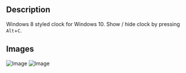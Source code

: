 ## Description
Windows 8 styled clock for Windows 10. Show / hide clock by pressing `Alt`+`C`.

## Images
<img src="https://s32.postimg.org/piywegoph/clock.png" alt="Image">
<img src="https://s32.postimg.org/oowhz659x/clock.png" alt="Image">
